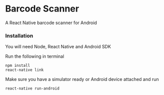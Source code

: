 # Barcode Scanner #

A React Native barcode scanner for Android

### Installation ###

You will need Node, React Native and Android SDK

Run the following in terminal

```
npm install  
react-native link
```
Make sure you have a simulator ready or Android device attached and run

`react-native run-android`
